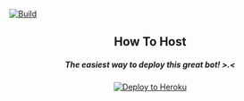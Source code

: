 [![Build](https://github.com/HafizZiq/Dirty-meh/workflows/FailedChecker/badge.svg?branch=master)](https://github.com/HafizZiq/Dirty-meh/actions "Build")
<h2 align="center">How To Host</h2>
<h5 align="center">The easiest way to deploy this great bot! >.<</h5>
<p align="center"><a href="https://heroku.com/deploy?template=https://github.com/HafizZiq/Dirty-meh/tree/master"> <img src="https://www2.assets.heroku.com/assets/elements/elements-buttons-2-4867044559069b937ba0fd078f5604f310a49928bd1b59fb3d2f0ff96e0d97c8.svg" alt="Deploy to Heroku" /></a></p>
